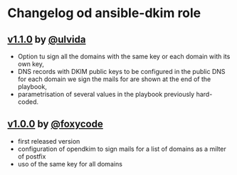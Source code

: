 # Changelog od ansible-dkim role

##  [v1.1.0](https://github.com/FoxyRoles/ansible-dkim/releases/tag/v1.1.0) by [@ulvida](https://github.com/ulvida)
* Option tu sign all the domains with the same key or each domain with its own key,
* DNS records with DKIM public keys to be configured in the public DNS for each domain we sign the mails for are shown at the end of the playbook,
* parametrisation of several values in the playbook previously hard-coded.

##  [v1.0.0](https://github.com/FoxyRoles/ansible-dkim/releases/tag/v1.0.0) by [@foxycode](https://github.com/foxycode)

* first released version
* configuration of opendkim to sign mails for a list of domains as a milter of postfix
* uso of the same key for all domains
